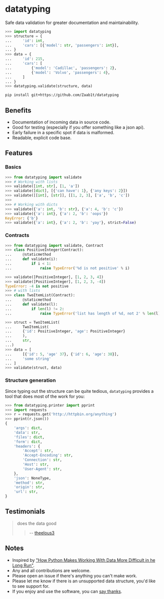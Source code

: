 # datatyping
Safe data validation for greater documentation and maintainability.

``` python
>>> import datatyping
>>> structure = {
...     'id': int,
...     'cars': [{'model': str, 'passengers': int}],
... }
>>> data = {
...     'id': 215,
...     'cars': [
...         {'model': 'Cadillac', 'passengers': 2},
...         {'model': 'Volvo', 'passengers': 4},
...     ]
... }
>>> datatyping.validate(structure, data)
```

``` bash
pip install git+https://github.com/Zaab1t/datatyping
```


## Benefits
- Documentation of incoming data in source code.
- Good for testing (especially if you offer something like a json api).
- Early failure in a specific spot if data is malformed.
- Readable, explicit code base.


## Features
### Basics
``` python
>>> from datatyping import validate
>>> # Working with lists
>>> validate([int, str], [1, 'a'])
>>> validate([dict], [{'can have': 1}, {'any keys': 2}])
>>> validate([[int], [str]], [[1, 2, 3], ['a', 'b', 'c'])
>>> 
>>> # Working with dicts
>>> validate({'a': int, 'b': str}, {'a': 4, 'b': 'c'})
>>> validate({'a': int}, {'a': 2, 'b': 'oops'})
KeyError: {'b'}
>>> validate({'a': int}, {'a': 2, 'b': 'yay'}, strict=False)
```
### Contracts
``` python
>>> from datatyping import validate, Contract
>>> class PositiveInteger(Contract):
...     @staticmethod
...     def validate(i):
...         if i < 1:
...             raise TypeError('%d is not positive' % i)

>>> validate([PositiveInteger], [1, 2, 3, 4])
>>> validate([PositiveInteger], [1, 2, 3, -4])
TypeError: -4 is not positive
>>> # with lists
>>> class TwoItemList(Contract):
...     @staticmethod
...     def validate(l):
...         if len(l) != 2:
...             raise TypeError('list has length of %d, not 2' % len(l))

>>> struct = TwoItemList(
...     TwoItemList(
...	    {'id': PositiveInteger, 'age': PositiveInteger}
...     ),
...     str,
...)
>>> data = [
...     [{'id': 5, 'age' 37}, {'id': 6, 'age': 38}],
...     'some string'
... ]
>>> validate(struct, data)
```

### Structure generation
Since typing out the structure can be quite tedious, `datatyping` provides a tool that does most of the work for you:

``` python
>>> from datatyping.printer import pprint
>>> import requests
>>> r = requests.get('http://httpbin.org/anything')
>>> pprint(r.json())
{   
    'args': dict,
    'data': str,
    'files': dict,
    'form': dict,
    'headers': {   
        'Accept': str,
        'Accept-Encoding': str,
        'Connection': str,
        'Host': str,
        'User-Agent': str,
    },
    'json': NoneType,
    'method': str,
    'origin': str,
    'url': str,
}

```


## Testimonials
> does the data good
>> -- [theelous3](https://github.com/theelous3)


## Notes
- Inspired by ["How Python Makes Working With Data More Difficult in he Long Run"](https://jeffknupp.com/blog/2016/11/13/how-python-makes-working-with-data-more-difficult-in-the-long-run/).
- Any and all contributions are welcome.
- Please open an issue if there's anything you can't make work.
- Please let me know if there is an unsupported data structure, you'd like to see support for.
- If you enjoy and use the software, you can [say thanks](https://saythanks.io/to/Zaab1t).
